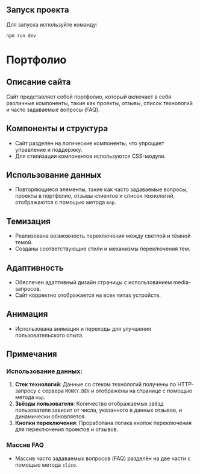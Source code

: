 
## Запуск проекта
Для запуска используйте команду:
```bash
npm run dev
```
# Портфолио


## Описание сайта
Сайт представляет собой портфолио, который включает в себя различные компоненты, такие как проекты, отзывы, список технологий и часто задаваемые вопросы (FAQ).

## Компоненты и структура
- Сайт разделен на логические компоненты, что упрощает управление и поддержку.
- Для стилизации компонентов используются CSS-модули.

## Использование данных
- Повторяющиеся элементы, такие как часто задаваемые вопросы, проекты в портфолио, отзывы клиентов и список технологий, отображаются с помощью метода `map`.

## Темизация
- Реализована возможность переключения между светлой и тёмной темой.
- Созданы соответствующие стили и механизмы переключения тем.

## Адаптивность
- Обеспечен адаптивный дизайн страницы с использованием media-запросов.
- Сайт корректно отображается на всех типах устройств.

## Анимация
- Использована анимация и переходы для улучшения пользовательского опыта.

## Примечания
### Использование данных:
1. **Стек технологий**: Данные со стеком технологий получены по HTTP-запросу с сервера `MOKKY.DEV` и отображены на странице с помощью метода `map`.
2. **Звёзды пользователя**: Количество отображаемых звёзд пользователя зависит от числа, указанного в данных отзывов, и динамически обновляется.
3. **Кнопки переключения**: Проработана логика кнопок переключения для переключения проектов и отзывов.

### Массив FAQ
- Массив часто задаваемых вопросов (FAQ) разделён на две части с помощью метода `slice`.